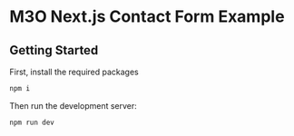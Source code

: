 # M3O Next.js Contact Form Example

## Getting Started

First, install the required packages

```bash
npm i
```

Then run the development server:

```bash
npm run dev
```
